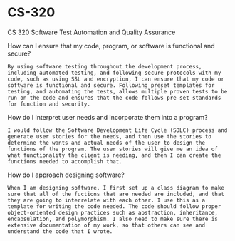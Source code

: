 # CS-320
CS 320 Software Test Automation and Quality Assurance

How can I ensure that my code, program, or software is functional and secure?

	By using software testing throughout the development process, including automated testing, and following secure protocols with my code, such as using SSL and encryption, I can ensure that my code or software is functional and secure. Following preset templates for testing, and automating the tests, allows multiple proven tests to be run on the code and ensures that the code follows pre-set standards for function and security.

How do I interpret user needs and incorporate them into a program?

	I would follow the Software Development Life Cycle (SDLC) process and generate user stories for the needs, and then use the stories to determine the wants and actual needs of the user to design the functions of the program. The user stories will give me an idea of what functionality the client is needing, and then I can create the functions needed to accomplish that.

How do I approach designing software?

	When I am designing software, I first set up a class diagram to make sure that all of the fuctions that are needed are included, and that they are going to interrelate with each other. I use this as a template for writing the code needed. The code should follow proper object-oriented design practices such as abstraction, inheritance, encapsulation, and polymorphism. I also need to make sure there is extensive documentation of my work, so that others can see and understand the code that I wrote. 
